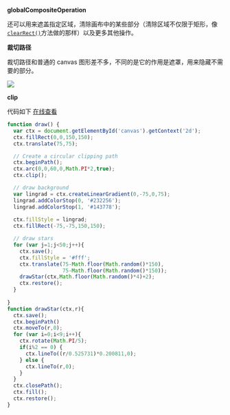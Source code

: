 **globalCompositeOperation**

还可以用来遮盖指定区域，清除画布中的某些部分（清除区域不仅限于矩形，像[`clearRect()`](https://developer.mozilla.org/zh-CN/docs/Web/API/CanvasRenderingContext2D/clearRect)方法做的那样）以及更多其他操作。



**裁切路径**

裁切路径和普通的 canvas 图形差不多，不同的是它的作用是遮罩，用来隐藏不需要的部分。

![](https://mdn.mozillademos.org/files/209/Canvas_clipping_path.png)



**clip**

代码如下 [在线查看](<https://codepen.io/nonespace/pen/JVGNVa>)

```javascript
function draw() {
  var ctx = document.getElementById('canvas').getContext('2d');
  ctx.fillRect(0,0,150,150);
  ctx.translate(75,75);

  // Create a circular clipping path
  ctx.beginPath();
  ctx.arc(0,0,60,0,Math.PI*2,true);
  ctx.clip();

  // draw background
  var lingrad = ctx.createLinearGradient(0,-75,0,75);
  lingrad.addColorStop(0, '#232256');
  lingrad.addColorStop(1, '#143778');
  
  ctx.fillStyle = lingrad;
  ctx.fillRect(-75,-75,150,150);

  // draw stars
  for (var j=1;j<50;j++){
    ctx.save();
    ctx.fillStyle = '#fff';
    ctx.translate(75-Math.floor(Math.random()*150),
                  75-Math.floor(Math.random()*150));
    drawStar(ctx,Math.floor(Math.random()*4)+2);
    ctx.restore();
  }
  
}
function drawStar(ctx,r){
  ctx.save();
  ctx.beginPath()
  ctx.moveTo(r,0);
  for (var i=0;i<9;i++){
    ctx.rotate(Math.PI/5);
    if(i%2 == 0) {
      ctx.lineTo((r/0.525731)*0.200811,0);
    } else {
      ctx.lineTo(r,0);
    }
  }
  ctx.closePath();
  ctx.fill();
  ctx.restore();
}
```



